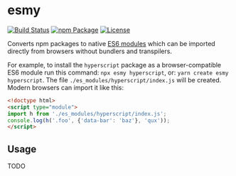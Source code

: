 # esmy

[![Build Status](https://travis-ci.com/sgtpep/esmy.svg)](https://travis-ci.com/sgtpep/esmy)
[![npm Package](https://img.shields.io/npm/v/esmy.svg?colorB=44cc11)](https://www.npmjs.com/package/esmy)
[![License](https://img.shields.io/badge/license-ISC-brightgreen.svg)](https://opensource.org/licenses/ISC)

Converts npm packages to native [ES6 modules](http://exploringjs.com/es6/ch_modules.html) which can be imported directly from browsers without bundlers and transpilers.

For example, to install the `hyperscript` package as a browser-compatible ES6 module run this command: `npx esmy hyperscript`, or: `yarn create esmy hyperscript`. The file `./es_modules/hyperscript/index.js` will be created. Modern browsers can import it like this:

```html
<!doctype html>
<script type="module">
import h from './es_modules/hyperscript/index.js';
console.log(h('.foo', {'data-bar': 'baz'}, 'qux'));
</script>
```

## Usage

TODO
